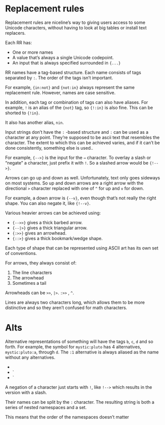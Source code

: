 # Replacement rules

Replacement rules are niceline’s way to giving users access to some Unicode characters, without having to look at big tables or install text replacers.

Each RR has:

-   One or more names
-   A value that’s always a single Unicode codepoint.
-   An input that is always specified surrounded in `{...}`

RR names have a tag-based structure. Each name consists of tags separated by `:`. The order of the tags isn’t important.

For example, `{in:not}` and `{not:in}` always represent the same replacement rule. However, names are case sensitive.

In addition, each tag or combination of tags can also have aliases. For example, `!` is an alias of the `{not}` tag, so `{!:in}` is also fine. This can be shorted to `{!in}`.

It also has another alias, `nin`.

Input strings don’t have the `:` -based structure and `:` can be used as a character at any point. They’re supposed to be ascii text that resembles the character. The extent to which this can be achieved varies, and if it can’t be done consistently, something else is used..

For example, `{-->}` is the input for the `→` character. To overlay a slash or “negate” a character, just prefix it with `!`. So a slashed arrow would be `{!-->}`.

Arrows can go up and down as well. Unfortunately, text only goes sideways on most systems. So up and down arrows are a right arrow with the directional `>` character replaced with one of `^` for up and `v` for down.

For example, a down arrow is `{--v}`, even though that’s not really the right shape. You can also negate it, like `{!--v}`.

Various heavier arrows can be achieved using:

-   `{-->>}` gives a thick barbed arrow.
-   `{--|>}` gives a thick triangular arrow.
-   `{:>>}` gives an arrowhead.
-   `{::>}` gives a thick bookmark/wedge shape.

Each type of shape that can be represented using ASCII art has its own set of conventions.

For arrows, they always consist of:

1. The line characters
2. The arrowhead
3. Sometimes a tail

Arrowheads can be `>>`, `|>`. `:>>` , `^`.

Lines are always two characters long, which allows them to be more distinctive and so they aren’t confused for math characters.

# Alts

Alternative representations of something will have the tags `b`, `c`, `d` and so forth. For example, the symbol for `mystic:pluto` has 4 alternatives, `mystic:pluto:a`, through `d`. The `:1` alternative is always aliased as the name without any alternatives.

-
-   `
-   `

A negation of a character just starts with `!`, like `!-->` which results in the version with a slash.

Their names can be split by the `:` character. The resulting string is both a series of nested namespaces and a set.

This means that the order of the namespaces doesn’t matter
